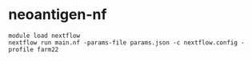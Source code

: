 # neoantigen-nf

```
module load nextflow
nextflow run main.nf -params-file params.json -c nextflow.config -profile farm22
```